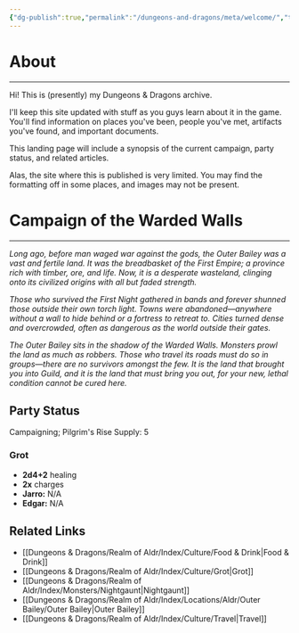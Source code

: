 ```yaml
---
{"dg-publish":true,"permalink":"/dungeons-and-dragons/meta/welcome/","tags":["gardenEntry"]}
---
```


# About
---
Hi! This is (presently) my Dungeons & Dragons archive.

I'll keep this site updated with stuff as you guys learn about it in the game. You'll find information on places you've been, people you've met, artifacts you've found, and important documents.

This landing page will include a synopsis of the current campaign, party status, and related articles.

Alas, the site where this is published is very limited. You may find the formatting off in some places, and images may not be present.

# Campaign of the Warded Walls
---
*Long ago, before man waged war against the gods, the Outer Bailey was a vast and fertile land. It was the breadbasket of the First Empire; a province rich with timber, ore, and life. Now, it is a desperate wasteland, clinging onto its civilized origins with all but faded strength.*

*Those who survived the First Night gathered in bands and forever shunned those outside their own torch light. Towns were abandoned—anywhere without a wall to hide behind or a fortress to retreat to. Cities turned dense and overcrowded, often as dangerous as the world outside their gates.*

*The Outer Bailey sits in the shadow of the Warded Walls. Monsters prowl the land as much as robbers. Those who travel its roads must do so in groups—there are no survivors amongst the few. It is the land that brought you into Guild, and it is the land that must bring you out, for your new, lethal condition cannot be cured here.*

## Party Status
Campaigning; Pilgrim's Rise
Supply: 5
### Grot
- **2d4+2** healing
- **2x** charges
- **Jarro:** N/A
- **Edgar:** N/A

## Related Links
- [[Dungeons & Dragons/Realm of Aldr/Index/Culture/Food & Drink\|Food & Drink]]
- [[Dungeons & Dragons/Realm of Aldr/Index/Culture/Grot\|Grot]]
- [[Dungeons & Dragons/Realm of Aldr/Index/Monsters/Nightgaunt\|Nightgaunt]]
- [[Dungeons & Dragons/Realm of Aldr/Index/Locations/Aldr/Outer Bailey/Outer Bailey\|Outer Bailey]]
- [[Dungeons & Dragons/Realm of Aldr/Index/Culture/Travel\|Travel]]